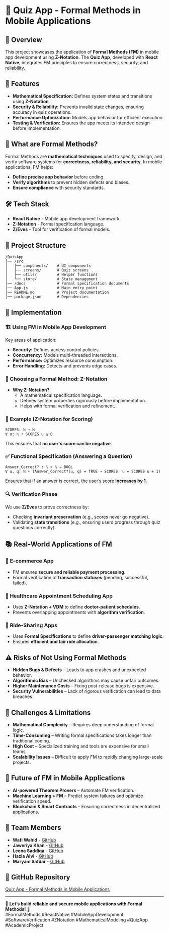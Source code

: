 # 📱 Quiz App - Formal Methods in Mobile Applications

## 📌 Overview
This project showcases the application of **Formal Methods (FM)** in mobile app development using **Z-Notation**. The **Quiz App**, developed with **React Native**, integrates FM principles to ensure correctness, security, and reliability. 

## 🚀 Features
- **Mathematical Specification:** Defines system states and transitions using **Z-Notation**.
- **Security & Reliability:** Prevents invalid state changes, ensuring accuracy in quiz operations.
- **Performance Optimization:** Models app behavior for efficient execution.
- **Testing & Verification:** Ensures the app meets its intended design before implementation.

## 📖 What are Formal Methods?
Formal Methods are **mathematical techniques** used to specify, design, and verify software systems for **correctness, reliability, and security**. In mobile applications, FM helps:
- **Define precise app behavior** before coding.
- **Verify algorithms** to prevent hidden defects and biases.
- **Ensure compliance** with security standards.

## 🛠️ Tech Stack
- **React Native** - Mobile app development framework.
- **Z-Notation** - Formal specification language.
- **Z/Eves** - Tool for verification of formal models.

## 📂 Project Structure
```
/QuizApp
│── /src
│   ├── components/    # UI components
│   ├── screens/       # Quiz screens
│   ├── utils/         # Helper functions
│   └── store/         # State management
│── /docs              # Formal specification documents
│── App.js             # Main entry point
│── README.md          # Project documentation
│── package.json       # Dependencies
```

## 🎯 Implementation

### 🏗️ Using FM in Mobile App Development
Key areas of application:
- **Security:** Defines access control policies.
- **Concurrency:** Models multi-threaded interactions.
- **Performance:** Optimizes resource consumption.
- **Error Handling:** Detects and prevents edge cases.

### 📌 Choosing a Formal Method: Z-Notation
- **Why Z-Notation?**
  - A mathematical specification language.
  - Defines system properties rigorously before implementation.
  - Helps with formal verification and refinement.

### 🔢 Example (Z-Notation for Scoring)
```z
SCORES: ℕ → ℕ
∀ u: ℕ • SCORES u ≥ 0
```
This ensures that **no user's score can be negative**.

### ✅ Functional Specification (Answering a Question)
```z
Answer_Correct? : ℕ × ℕ → BOOL
∀ u, q: ℕ • (Answer_Correct?(u, q) = TRUE ⇒ SCORES' u = SCORES u + 1)
```
Ensures that if an answer is correct, the user’s score **increases by 1**.

### 🔍 Verification Phase
We use **Z/Eves** to prove correctness by:
- Checking **invariant preservation** (e.g., scores never go negative).
- Validating **state transitions** (e.g., ensuring users progress through quiz questions correctly).

## 📚 Real-World Applications of FM
### 🔹 **E-commerce App**
- FM ensures **secure and reliable payment processing**.
- Formal verification of **transaction statuses** (pending, successful, failed).

### 🔹 **Healthcare Appointment Scheduling App**
- Uses **Z-Notation + VDM** to define **doctor-patient schedules**.
- Prevents overlapping appointments with **algorithm verification**.

### 🔹 **Ride-Sharing Apps**
- Uses **Formal Specifications** to define **driver-passenger matching logic**.
- Ensures **efficient and fair ride allocation**.

## ⚠️ Risks of Not Using Formal Methods
- **Hidden Bugs & Defects** – Leads to app crashes and unexpected behavior.
- **Algorithmic Bias** – Unchecked algorithms may cause unfair outcomes.
- **Higher Maintenance Costs** – Fixing post-release bugs is expensive.
- **Security Vulnerabilities** – Lack of rigorous verification can lead to data breaches.

## 🚧 Challenges & Limitations
- **Mathematical Complexity** – Requires deep understanding of formal logic.
- **Time-Consuming** – Writing formal specifications takes longer than traditional coding.
- **High Cost** – Specialized training and tools are expensive for small teams.
- **Scalability Issues** – Difficult to apply FM to rapidly changing large-scale projects.

## 🔮 Future of FM in Mobile Applications
- **AI-powered Theorem Provers** – Automate FM verification.
- **Machine Learning + FM** – Predict system failures and optimize verification speed.
- **Blockchain & Smart Contracts** – Ensuring correctness in decentralized applications.

## 👥 Team Members
- **Wafi Wahid** - [GitHub](https://github.com/Wafi-wahid)
- **Jaweriya Khan** - [GitHub](https://github.com/JAWERIYAKHAN26)
- **Leena Saddiqa** - [GitHub](https://github.com)
- **Hazla Alvi** - [GitHub](https://github.com)
- **Maryam Safdar** - [GitHub](https://github.com)


## 🔗 GitHub Repository
[Quiz App - Formal Methods in Mobile Applications](https://github.com/Wafi-wahid/QuizApp-ReactNative)

---

📢 **Let’s build reliable and secure mobile applications with Formal Methods!** 🚀  
#FormalMethods #ReactNative #MobileAppDevelopment #SoftwareVerification #ZNotation #MathematicalModeling #QuizApp #AcademicProject
